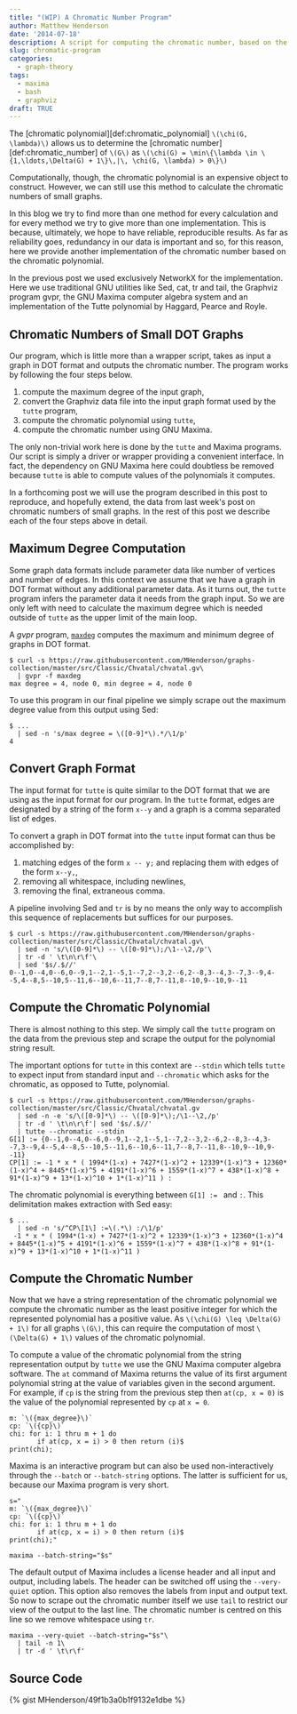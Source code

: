 ```yaml
---
title: "(WIP) A Chromatic Number Program"
author: Matthew Henderson
date: '2014-07-18'
description: A script for computing the chromatic number, based on the Tutte polynomial.
slug: chromatic-program
categories:
  - graph-theory
tags:
  - maxima
  - bash
  - graphviz
draft: TRUE
---
```


The [chromatic polynomial][def:chromatic_polynomial] `\(\chi(G, \lambda)\)`
allows us to determine the [chromatic number][def:chromatic_number] of `\(G\)` as
`\(\chi(G) = \min\{\lambda \in \{1,\ldots,\Delta(G) + 1\}\,|\, \chi(G, \lambda) > 0\}\)`

Computationally, though, the chromatic polynomial is an expensive object to
construct. However, we can still use this method to calculate the chromatic
numbers of small graphs.

In this blog we try to find more than one method for every calculation and for
every method we try to give more than one implementation. This is because,
ultimately, we hope to have reliable, reproducible results. As far as
reliability goes, redundancy in our data is important and so, for this
reason, here we provide another implementation of the chromatic number based
on the chromatic polynomial.

In the previous post we used exclusively NetworkX for the implementation. Here
we use traditional GNU utilities like Sed, cat, tr and tail, the Graphviz
program gvpr, the GNU Maxima computer algebra system and an implementation
of the Tutte polynomial by Haggard, Pearce and Royle.

## Chromatic Numbers of Small DOT Graphs

Our program, which is little more than a wrapper script, takes as input a
graph in DOT format and outputs the chromatic number. The program works by
following the four steps below.

1. compute the maximum degree of the input graph,
2. convert the Graphviz data file into the input graph format used by the
   `tutte` program,
3. compute the chromatic polynomial using `tutte`,
4. compute the chromatic number using GNU Maxima.

The only non-trivial work here is done by the `tutte` and Maxima programs.
Our script is simply a driver or wrapper providing a convenient interface.
In fact, the dependency on GNU Maxima here could doubtless be removed because
`tutte` is able to compute values of the polynomials it computes.

In a forthcoming post we will use the program described in this post to
reproduce, and hopefully extend, the data from last week's post on chromatic
numbers of small graphs. In the rest of this post we describe each of the
four steps above in detail.

## Maximum Degree Computation

Some graph data formats include parameter data like number of vertices and
number of edges. In this context we assume that we have a graph in DOT format
without any additional parameter data. As it turns out, the `tutte` program
infers the parameter data it needs from the graph input. So we are only left
with need to calculate the maximum degree which is needed outside of `tutte`
as the upper limit of the main loop.

A *gvpr* program, [`maxdeg`][maxdeg] computes the maximum and minimum degree
of graphs in DOT format.

    $ curl -s https://raw.githubusercontent.com/MHenderson/graphs-collection/master/src/Classic/Chvatal/chvatal.gv\
      | gvpr -f maxdeg
    max degree = 4, node 0, min degree = 4, node 0

To use this program in our final pipeline we simply scrape out the maximum
degree value from this output using Sed:

    $ ...
      | sed -n 's/max degree = \([0-9]*\).*/\1/p'
    4

## Convert Graph Format

The input format for `tutte` is quite similar to the DOT format that we are
using as the input format for our program. In the `tutte` format, edges are
designated by a string of the form `x--y` and a graph is a comma separated
list of edges.

To convert a graph in DOT format into the `tutte` input format can thus be
accomplished by:

1. matching edges of the form `x -- y;` and replacing them with edges of the
   form `x--y,`,
2. removing all whitespace, including newlines,
3. removing the final, extraneous comma.

A pipeline involving Sed and `tr` is by no means the only way to accomplish
this sequence of replacements but suffices for our purposes.

    $ curl -s https://raw.githubusercontent.com/MHenderson/graphs-collection/master/src/Classic/Chvatal/chvatal.gv\
      | sed -n 's/\([0-9]*\) -- \([0-9]*\);/\1--\2,/p'\
      | tr -d ' \t\n\r\f'\
      | sed '$s/.$//'
    0--1,0--4,0--6,0--9,1--2,1--5,1--7,2--3,2--6,2--8,3--4,3--7,3--9,4--5,4--8,5--10,5--11,6--10,6--11,7--8,7--11,8--10,9--10,9--11

## Compute the Chromatic Polynomial

There is almost nothing to this step. We simply call the `tutte` program on the
data from the previous step and scrape the output for the polynomial string
result.

The important options for `tutte` in this context are `--stdin` which tells
`tutte` to expect input from standard input and `--chromatic` which asks for
the chromatic, as opposed to Tutte, polynomial.

    $ curl -s https://raw.githubusercontent.com/MHenderson/graphs-collection/master/src/Classic/Chvatal/chvatal.gv
      | sed -n -e 's/\([0-9]*\) -- \([0-9]*\);/\1--\2,/p'
      | tr -d ' \t\n\r\f'| sed '$s/.$//'
      | tutte --chromatic --stdin
    G[1] := {0--1,0--4,0--6,0--9,1--2,1--5,1--7,2--3,2--6,2--8,3--4,3--7,3--9,4--5,4--8,5--10,5--11,6--10,6--11,7--8,7--11,8--10,9--10,9--11}
    CP[1] := -1 * x * ( 1994*(1-x) + 7427*(1-x)^2 + 12339*(1-x)^3 + 12360*(1-x)^4 + 8445*(1-x)^5 + 4191*(1-x)^6 + 1559*(1-x)^7 + 438*(1-x)^8 + 91*(1-x)^9 + 13*(1-x)^10 + 1*(1-x)^11 ) :

The chromatic polynomial is everything between `G[1] := ` and ` : `. This
delimitation makes extraction with Sed easy:

    $ ...
      | sed -n 's/^CP\[1\] :=\(.*\) :/\1/p'
     -1 * x * ( 1994*(1-x) + 7427*(1-x)^2 + 12339*(1-x)^3 + 12360*(1-x)^4 + 8445*(1-x)^5 + 4191*(1-x)^6 + 1559*(1-x)^7 + 438*(1-x)^8 + 91*(1-x)^9 + 13*(1-x)^10 + 1*(1-x)^11 )

## Compute the Chromatic Number

Now that we have a string representation of the chromatic polynomial we
compute the chromatic number as the least positive integer for which the
represented polynomial has a positive value. As `\(\chi(G) \leq \Delta(G) + 1\)`
for all graphs `\(G\)`, this can require the computation of most
`\(\Delta(G) + 1\)` values of the chromatic polynomial.

To compute a value of the chromatic polynomial from the string representation
output by `tutte` we use the GNU Maxima computer algebra software. The `at`
command of Maxima returns the value of its first argument polynomial string
at the value of variables given in the second argument. For example, if `cp`
is the string from the previous step then `at(cp, x = 0)` is the value of the
polynomial represented by `cp` at `x = 0`.

    m: `\({max_degree}\)`
    cp: `\({cp}\)`
    chi: for i: 1 thru m + 1 do
           if at(cp, x = i) > 0 then return (i)$
    print(chi);

Maxima is an interactive program but can also be used non-interactively through
the `--batch` or `--batch-string` options. The latter is sufficient for us,
because our Maxima program is very short.

    s="
    m: `\({max_degree}\)`
    cp: `\({cp}\)`
    chi: for i: 1 thru m + 1 do
           if at(cp, x = i) > 0 then return (i)$
    print(chi);"

    maxima --batch-string="$s"

The default output of Maxima includes a license header and all input and
output, including labels. The header can be switched off using the
`--very-quiet` option. This option also removes the labels from input and
output text. So now to scrape out the chromatic number itself we use `tail`
to restrict our view of the output to the last line. The chromatic number
is centred on this line so we remove whitespace using `tr`.

    maxima --very-quiet --batch-string="$s"\
      | tail -n 1\
      | tr -d ' \t\r\f'

## Source Code

{% gist MHenderson/49f1b3a0b1f9132e1dbe %}

[maxdeg]: https://github.com/ellson/graphviz/blob/master/cmd/gvpr/lib/maxdeg
[gistllink]: https://gist.github.com/MHenderson/49f1b3a0b1f9132e1dbe

